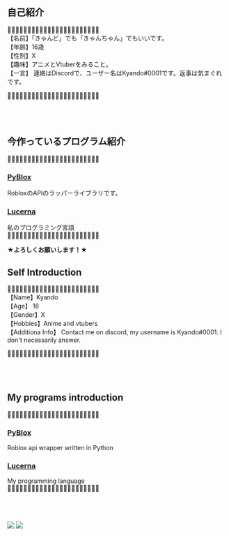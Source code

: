 
## 自己紹介
🌸➖➖➖➖➖➖➖➖➖➖➖➖➖➖➖➖➖➖➖➖➖🌸<br>
【名前】「きゃんど」でも「きゃんちゃん」でもいいです。<br>
【年齢】16歳<br>
【性別】X <br>
【趣味】アニメとVtuberをみること。<br>
【一言】 連絡はDiscordで、ユーザー名はKyando#0001です。返事は気まぐれです。<br>

🌸➖➖➖➖➖➖➖➖➖➖➖➖➖➖➖➖➖➖➖➖➖🌸
<br><br>
<br><br>

## 今作っているプログラム紹介
🎇➖➖➖➖➖➖➖➖➖➖➖➖➖➖➖➖➖➖➖➖➖🎇<br>
### [PyBlox](https://github.com/Kyando2/Pyblox)
RobloxのAPIのラッパーライブラリです。<br>
### [Lucerna](https://github.com/Kyando2/Lucerna)
私のプログラミング言語 <br>
🎇➖➖➖➖➖➖➖➖➖➖➖➖➖➖➖➖➖➖➖➖➖🎇

**★よろしくお願いします！★**<br>


## Self Introduction
🌸➖➖➖➖➖➖➖➖➖➖➖➖➖➖➖➖➖➖➖➖➖🌸<br>
【Name】Kyando<br>
【Age】 16 <br>
【Gender】X <br>
【Hobbies】Anime and vtubers<br>
【Additiona Info】 Contact me on discord, my username is Kyando#0001. I don't necessarily answer. <br>

🌸➖➖➖➖➖➖➖➖➖➖➖➖➖➖➖➖➖➖➖➖➖🌸
<br><br>
<br><br>

## My programs introduction
🎇➖➖➖➖➖➖➖➖➖➖➖➖➖➖➖➖➖➖➖➖➖🎇<br>
### [PyBlox](https://github.com/Kyando2/Pyblox)
Roblox api wrapper written in Python
### [Lucerna](https://github.com/Kyando2/Lucerna)
My programming language <br>
🎇➖➖➖➖➖➖➖➖➖➖➖➖➖➖➖➖➖➖➖➖➖🎇
<br><br>
<br><br>

<img align="center" src="https://github-readme-stats.vercel.app/api?username=kyando2&theme=tokyonight&&langs_count=10">
<img align="center" src="https://github-readme-stats.vercel.app/api/top-langs/?username=kyando2&theme=tokyonight&&langs_count=10">
